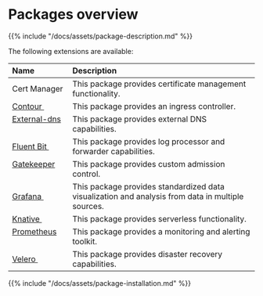 # Packages overview

{{% include "/docs/assets/package-description.md" %}}

The following extensions are available: 

|Name|Description| 
|:------------------------ |:--- |
|Cert Manager |This package provides certificate management functionality.|
|[Contour ](https://projectcontour.io/)&nbsp;&nbsp;&nbsp;&nbsp;&nbsp;&nbsp;|This package provides an ingress controller. |
|[External-dns ](https://github.com/kubernetes-sigs/external-dns)&nbsp;&nbsp;&nbsp;&nbsp;&nbsp;&nbsp;|This package provides external DNS capabilities.|
|[Fluent Bit ](https://fluentbit.io/)&nbsp;&nbsp;&nbsp;&nbsp;&nbsp;&nbsp;|This package provides log processor and forwarder capabilities.|
|[Gatekeeper ](https://github.com/open-policy-agent/gatekeeper)&nbsp;&nbsp;&nbsp;&nbsp;&nbsp;&nbsp;|This package provides custom admission control.|
|[Grafana ](https://grafana.com/)&nbsp;&nbsp;&nbsp;&nbsp;&nbsp;&nbsp;|This package provides standardized data visualization and analysis from data in multiple sources.|
|[Knative ](https://knative.dev/)&nbsp;&nbsp;&nbsp;&nbsp;&nbsp;&nbsp;|This package provides serverless functionality.|
|[Prometheus ](https://prometheus.io/)&nbsp;&nbsp;&nbsp;&nbsp;&nbsp;&nbsp;|This package provides a monitoring and alerting toolkit.|
|[Velero ](https://velero.io/)&nbsp;&nbsp;&nbsp;&nbsp;&nbsp;&nbsp;|This package provides disaster recovery capabilities.|


{{% include "/docs/assets/package-installation.md" %}}
